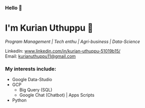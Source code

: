 ### Hello :wave: ###

# I'm Kurian Uthuppu :slightly_smiling_face:

_Program Management | Tech enthu | Agri-business | Data-Science_

LinkedIn: www.linkedin.com/in/kurian-uthuppu-51019b15/  
Email: kurianuthuppu11@gmail.com

### My interests include: ###
  * Google Data-Studio
  * GCP
    * Big Query (SQL)
    * Google Chat (Chatbot) | Apps Scripts 
  * Python

